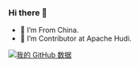 ### Hi there 👋

<!--
**LinMingQiang/LinMingQiang** is a ✨ _special_ ✨ repository because its `README.md` (this file) appears on your GitHub profile.

Here are some ideas to get you started:

- 👯 I’m looking to collaborate on ...
- 🤔 I’m looking for help with ...
- 💬 Ask me about ...
- 📫 How to reach me: ...
- 😄 Pronouns: ...
- ⚡ Fun fact: ...
-->

- 🔭 I’m From China.
- 🌱 I’m Contributor at Apache Hudi.


[![我的 GitHub 数据](https://github-readme-stats.vercel.app/api?username=LinMingQiang&show_icons=true&theme=vue-dark)]()
